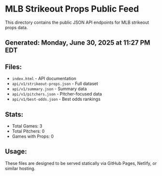# MLB Strikeout Props Public Feed

This directory contains the public JSON API endpoints for MLB strikeout props data.

## Generated: Monday, June 30, 2025 at 11:27 PM EDT

## Files:
- `index.html` - API documentation
- `api/v1/strikeout-props.json` - Full dataset
- `api/v1/summary.json` - Summary data
- `api/v1/pitchers.json` - Pitcher-focused data  
- `api/v1/best-odds.json` - Best odds rankings

## Stats:
- Total Games: 3
- Total Pitchers: 0
- Games with Props: 0

## Usage:
These files are designed to be served statically via GitHub Pages, Netlify, or similar hosting.
